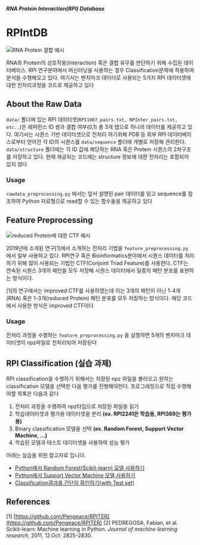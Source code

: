 
***RNA Protein Interaction(RPI) Database***
# **RPIntDB**
![RNA Protein 결합 예시](http://swift-lang.org/case_studies/images/rna.png)

RNA와 Protein의 상호작용(Interaction) 혹은 결합 유무를 판단하기 위해 수집된 데이터베이스. RPI 연구분야에서 머신러닝을 사용하는 경우 Classification문제에 적용하여 분석을 수행해오고 있다. 여기서는 벤치마크 데이터로 사용되는 5가지 RPI 데이터셋에 대한 전처리과정을 코드로 제공하고 있다

## About the Raw Data
`data/` 폴더에 있는 RPI 데이터셋(`RPI1807_pairs.txt, NPInter_pairs.txt, etc..`)은 레퍼런스 ID 쌍과 결합 여부(0,1) 총 3개 탭으로 하나의 데이터를 제공하고 있다. 여기서는 시퀀스 기반 데이터셋으로 전처리 하기위해 PDB 등 외부 RPI 데이터베이스로부터 얻어진 각 ID의 시퀀스를  `data/sequence` 폴더에 개별로 저장해 관리한다. `data/structure` 폴더에는 각 ID 값에 해당하는 RNA 혹은 Protein 시퀀스의 2차구조를 저장하고 있다.  현재 제공되는 코드에는 structure 정보에 대한 전처리는 포함되어 있지 않다

### Usage
`rawdata_preprocessing.py` 에서는 앞서 설명된 pair 데이터를 읽고 sequence를 참조하여 Python 자료형으로 read할 수 있는 함수들을 제공하고 있다

## Feature Preprocessing
![reduced Protein에 대한 CTF 예시](https://encrypted-tbn0.gstatic.com/images?q=tbn:ANd9GcSC2ecLGlTSPxoi4pm3YkgeXdOMi7U5A6CXtKaKrik4kOW1WcPs)

2019년에 소개된 연구[1]에서 소개하는 전처리 기법을 `feature_preprocessing.py` 에서 일부 사용하고 있다. RPI연구 혹은 Bioinformatics분야에서 시퀀스 데이터를 처리하기 위해 많이 사용되는 기법인 CTF(Conjoint Triad Feature)를 사용한다. CTF는 연속된 시퀀스 3개의 패턴을 모두 저장해 시퀀스 데이터에서 일종의 패턴 분포를 표현하는 방식이다. 

[1]의 연구에서는 improved CTF를 사용하였는데 이는 3개의 패턴이 아닌 1-4개(RNA) 혹은 1-3개(reduced Protein) 패턴 분포를 모두 저장하는 방식이다. 해당 코드에서 사용한 방식은 improved CTF이다

### Usage
전처리 과정을 수행하는 `feature_preprocessing.py` 을 실행하면 5개의 벤치마크 데이터셋이 npz파일로 전처리되어 저장된다 

## RPI Classification (실습 과제)
RPI classification을 수행하기 위해서는 저장된 npz 파일을 불러오고 원하는 classification 모델을 선택한 다음 평가를 진행해야한다. 프로그래밍으로 직접 수행해야할 목록은 다음과 같다

1. 전처리 과정을 수행하여 npz타입으로 저장된 파일을 읽기
2. 학습데이터셋과 평가용 데이터셋을 분리 **(ex. RPI2241은 학습용, RPI369는 평가용)**
3. Binary classification 모델을 선택 **(ex. Random Forest, Support Vector Machine, ...)**
4. 학습된 모델과 테스트 데이터셋을 사용하여 성능 평가

아래는 실습을 위한 참고자료 입니다.

-  [Python에서 Random Forest(Scikit-learn) 모델 사용하기](https://scikit-learn.org/stable/modules/ensemble.html#forests-of-randomized-trees)
- [Python에서 Support Vector Machine 모델 사용하기](https://scikit-learn.org/stable/modules/svm.html#classification)
- [Classification결과를 간단히 확인하기(with Test set)](https://scikit-learn.org/stable/modules/generated/sklearn.metrics.classification_report.html)


## References

[1] [https://github.com/Pengeace/RPITER](https://github.com/Pengeace/RPITER)
[2] PEDREGOSA, Fabian, et al. Scikit-learn: Machine learning in Python. _Journal of machine learning research_, 2011, 12.Oct: 2825-2830.